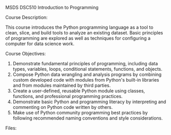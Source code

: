 MSDS DSC510 Introduction to Programming

Course Description:

This course introduces the Python programming language as a tool to clean, slice, and build tools to analyze an existing dataset. Basic principles of programming are explored as well as techniques for configuring a computer for data science work.

Course Objectives:

1. Demonstrate fundamental principles of programming, including data types, variables, loops, conditional statements, functions, and objects.
2. Compose Python data wrangling and analysis programs by combining custom developed code with modules from Python's built-in libraries and from modules maintained by third parties.
3. Create a user-defined, reusable Python module using classes, functions, and professional programming practices.
4. Demonstrate basic Python and programming literacy by interpreting and commenting on Python code written by others.
5. Make use of Python community programming best practices by following recommended naming conventions and style considerations.

Files:

